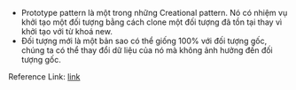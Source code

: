 - Prototype pattern là một trong những Creational pattern. Nó có nhiệm vụ khởi tạo một đối tượng bằng cách clone một đối tượng đã tồn tại thay vì khởi tạo với từ khoá new.
- Đối tượng mới là một bản sao có thể giống 100% với đối tượng gốc, chúng ta có thể thay đổi dữ liệu của nó mà không ảnh hưởng đến đối tượng gốc.

Reference Link: [link](https://gpcoder.com/4413-huong-dan-java-design-pattern-prototype/#:~:text=Prototype%20lets%20you%20produce%20new,m%E1%BB%99t%20trong%20nh%E1%BB%AFng%20Creational%20pattern.)